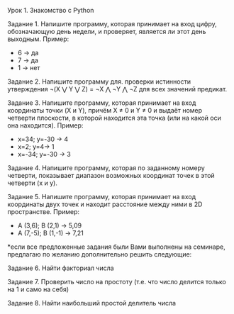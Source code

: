 Урок 1. Знакомство с Python

Задание 1. Напишите программу, которая принимает на вход цифру, обозначающую день недели, и проверяет, является ли этот день выходным.
Пример:
- 6 -> да
- 7 -> да
- 1 -> нет

Задание 2. Напишите программу для. проверки истинности утверждения ¬(X ⋁ Y ⋁ Z) = ¬X ⋀ ¬Y ⋀ ¬Z для всех значений предикат.

Задание 3. Напишите программу, которая принимает на вход координаты точки (X и Y), причём X ≠ 0 и Y ≠ 0 и выдаёт номер четверти плоскости, в которой находится эта точка (или на какой оси она находится).
Пример:
- x=34; y=-30 -> 4
- x=2; y=4-> 1
- x=-34; y=-30 -> 3

Задание 4. Напишите программу, которая по заданному номеру четверти, показывает диапазон возможных координат точек в этой четверти (x и y).

Задание 5. Напишите программу, которая принимает на вход координаты двух точек и находит расстояние между ними в 2D пространстве.
Пример:
- A (3,6); B (2,1) -> 5,09
- A (7,-5); B (1,-1) -> 7,21

*если все предложенные задания были Вами выполнены на семинаре, предлагаю по желанию дополнительно решить следующие:

Задание 6. Найти факториал числа

Задание 7. Проверить число на простоту (т.е. что число делится только на 1 и само на себя)

Задание 8. Найти наибольший простой делитель числа